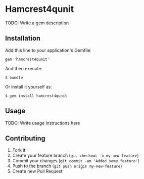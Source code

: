 # Hamcrest4qunit

TODO: Write a gem description

## Installation

Add this line to your application's Gemfile:

    gem 'hamcrest4qunit'

And then execute:

    $ bundle

Or install it yourself as:

    $ gem install hamcrest4qunit

## Usage

TODO: Write usage instructions here

## Contributing

1. Fork it
2. Create your feature branch (`git checkout -b my-new-feature`)
3. Commit your changes (`git commit -am 'Added some feature'`)
4. Push to the branch (`git push origin my-new-feature`)
5. Create new Pull Request
